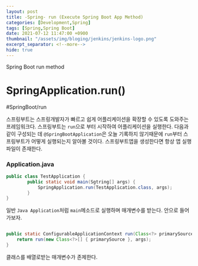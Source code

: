 ```yaml
---
layout: post
title: -Spring- run (Execute Spring Boot App Method)
categories: [Development,Spring]
tags: [Spring,Spring Boot]
date: 2021-07-12 11:47:00 +0900
thumbnail: "/assets/img/bloging/jenkins/jenkins-logo.png"
excerpt_separator: <!--more-->
hide: true
---
```

Spring Boot run method

<!--more-->


# SpringApplication.run()
#SpringBoot/run

스프링부트는 스프링개발자가 빠르고 쉽게 어플리케이션을 확장할 수 있도록 도와주는 프레임워크다. 스프링부트는 `run`으로 부터 시작하여 어플리케이션을 실행한다. 다음과 같이 구성되는 데 `@SpringBootApplication`은 오늘 기록하지 않기때문에 `run`부터 스프링부트가 어떻게 실행되는지 알아볼 것이다.
스프링부트앱을 생성한다면 항상 앱 실행 파일이 존재한다.

### Application.java

```java
public class TestApplication {
		public static void main(Sgtring[] args) {
			SpringApplication.run(TestApplication.class, args);
		}
}
```

일반 `Java Application`처럼 `main`메소드로 실행하며 매개변수를 받는다. 안으로 들어가보자.
```java

public static ConfigurableApplicationContext run(Class<?> primarySource, String... args) {
	return run(new Class<?>[] { primarySource }, args);
}

```

클래스를 배열로받는 매개변수가 존제한다.
